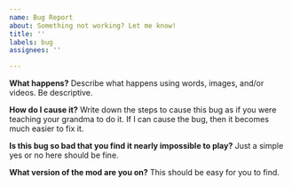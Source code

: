 ```yaml
---
name: Bug Report
about: Something not working? Let me know!
title: ''
labels: bug
assignees: ''

---
```


**What happens?**
Describe what happens using words, images, and/or videos. Be descriptive.

**How do I cause it?**
Write down the steps to cause this bug as if you were teaching your grandma to do it. If I can cause the bug, then it becomes much easier to fix it.

**Is this bug so bad that you find it nearly impossible to play?**
Just a simple yes or no here should be fine.

**What version of the mod are you on?**
This should be easy for you to find.